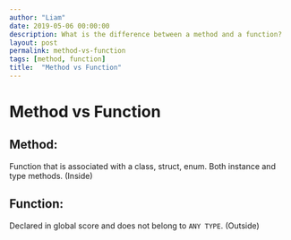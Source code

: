```yaml
---
author: "Liam"
date: 2019-05-06 00:00:00
description: What is the difference between a method and a function?
layout: post
permalink: method-vs-function
tags: [method, function]
title:  "Method vs Function"
---
```


# Method vs Function

## Method:
Function that is associated with a class, struct, enum. Both instance and type methods. (Inside)

## Function:
Declared in global score and does not belong to `ANY TYPE`. (Outside)
